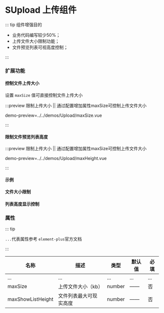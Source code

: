 # SUpload 上传组件

::: tip  组件增强目的

* 业务代码编写较少50%；
* 上传文件大小限制功能；
* 文件预览列表可视高度控制；

:::

### 扩展功能

#### 控制文件上传大小

设置 `maxSize` 值可直接控制文件上传大小

:::preview 限制上传大小 || 通过配置增加属性maxSize可控制上传文件大小

demo-preview=../../demos/Upload/maxSize.vue

:::



#### 限制文件预览列表高度


:::preview 限制上传大小 || 通过配置增加属性maxSize可控制上传文件大小

demo-preview=../../demos/Upload/maxHeight.vue

:::



#### 示例

#### 文件大小限制

#### 列表高度显示控制

### 属性

::: tip

`...`代表属性参考 `element-plus`官方文档

:::

| 名称              | 描述                   | 类型   | 默认值 | 必填 |
| ----------------- | ---------------------- | ------ | ------ | ---- |
| ...               | ...                    | ...    | ...    | ...  |
| maxSize           | 上传文件大小（kb）     | number | ——   | 否   |
| maxShowListHeight | 文件列表最大可现实高度 | number | ——   | 否   |
